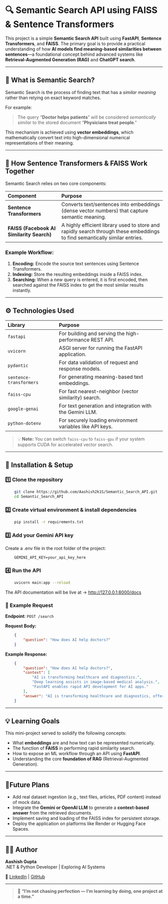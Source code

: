 # 🔍 Semantic Search API using FAISS & Sentence Transformers

This project is a simple **Semantic Search API** built using **FastAPI**, **Sentence Transformers**, and **FAISS**. The primary goal is to provide a practical understanding of how **AI models find meaning-based similarities between sentences**—a foundational concept behind advanced systems like **Retrieval-Augmented Generation (RAG)** and **ChatGPT search**.

---

## 🧠 What is Semantic Search? 

Semantic Search is the process of finding text that has a *similar meaning* rather than relying on exact keyword matches.

For example:
> The query “**Doctor helps patients**” will be considered *semantically similar* to the stored document “**Physicians treat people**.”

This mechanism is achieved using **vector embeddings**, which mathematically convert text into high-dimensional numerical representations of their meaning.

---

## 🧩 How Sentence Transformers & FAISS Work Together

Semantic Search relies on two core components:

| Component | Purpose |
| :--- | :--- |
| **Sentence Transformers** | Converts text/sentences into embeddings (dense vector numbers) that capture semantic meaning. |
| **FAISS (Facebook AI Similarity Search)** | A highly efficient library used to store and rapidly search through these embeddings to find semantically similar entries. |

### Example Workflow:
1.  **Encoding:** Encode the source text sentences using Sentence Transformers.
2.  **Indexing:** Store the resulting embeddings inside a FAISS index.
3.  **Searching:** When a new query is entered, it is first encoded, then searched against the FAISS index to get the most similar results instantly.

---

## ⚙️ Technologies Used

| Library | Purpose |
| :--- | :--- |
| `fastapi` | For building and serving the high-performance REST API. |
| `uvicorn` | ASGI server for running the FastAPI application. |
| `pydantic` | For data validation of request and response models. |
| `sentence-transformers` | For generating meaning-based text embeddings. |
| `faiss-cpu` | For fast nearest-neighbor (vector similarity) search. |
| `google-genai` | For text generation and integration with the Gemini LLM. |
| `python-dotenv` | For securely loading environment variables like API keys. |

> 💡 **Note:** You can switch `faiss-cpu` to `faiss-gpu` if your system supports CUDA for accelerated vector search.

---

## 🧰 Installation & Setup 

### 1️⃣ Clone the repository 

```bash
    git clone https://github.com/Aashish2k1S/Semantic_Search_API.git
    cd Semantic_Search_API
```

### 2️⃣ Create virtual environment & install dependencies 

```bash
    pip install -r requirements.txt
```

### 3️⃣ Add your Gemini API key 

Create a .env file in the root folder of the project:

```
    GEMINI_API_KEY=your_api_key_here
```

### 4️⃣ Run the API 

```bash 
    uvicorn main:app --reload
```

The API documentation will be live at → http://127.0.0.1:8000/docs

### 🧩 Example Request 

**Endpoint**: `POST /search`

**Request Body:**

```json
    {
        "question": "How does AI help doctors?"
    }
```

**Example Response:**

```json 
    {
        "question": "How does AI help doctors?",
        "context": [
            "AI is transforming healthcare and diagnostics.",
            "Deep learning assists in image-based medical analysis.",
            "FastAPI enables rapid API development for AI apps."
        ],
        "answer": "AI is transforming healthcare and diagnostics, offering significant assistance to doctors. It helps by revolutionizing the way medical information is processed and understood. Specifically, deep learning, a key AI technology, assists doctors with medical analysis. This support is particularly beneficial for image-based medical analysis, aiding in more accurate and efficient diagnoses."
    }
```

---

## 💡 Learning Goals

This mini-project served to solidify the following concepts:

- What **embeddings** are and how text can be represented numerically.
- The function of **FAISS** in performing rapid similarity search.
- How to expose an ML workflow through an API using **FastAPI**.
- Understanding the core **foundation of RAG** (Retrieval-Augmented Generation).

---

## 🧩Future Plans

- Add real dataset ingestion (e.g., text files, articles, PDF content) instead of mock data.
- Integrate the **Gemini or OpenAI LLM** to generate a **context-based answer** from the retrieved documents.
- Implement saving and loading of the FAISS index for persistent storage.
- Deploy the application on platforms like Render or Hugging Face Spaces.

---

## 👨‍💻 Author

**Aashish Gupta**  
.NET & Python Developer | Exploring AI Systems

🔗 [LinkedIn](https://www.linkedin.com/in/aashish2k1s) | [GitHub](https://github.com/Aashish2k1S)  

---

> 🌱 **“I’m not chasing perfection — I’m learning by doing, one project at a time.”**  



<!-- 📝 Draft for the 31 Oct Post

⚙️ Just Built: Semantic Search API with FAISS + FastAPI

This week, I explored how vector embeddings power semantic search —
enabling AI systems to understand meaning, not just keywords.

🧠 My mini project uses:

FAISS (Facebook AI Similarity Search) for vector storage

SentenceTransformers for generating embeddings

FastAPI for serving real-time semantic search queries

🔍 You can enter any query, and it returns conceptually similar results —
a foundation for RAG (Retrieval-Augmented Generation) pipelines that power modern LLM apps.

💻 GitHub: github.com/Aashish2k1S/SemanticSearchAPI

🌱 Learning AI step-by-step — from summarization to semantic understanding.

#Python #FastAPI #AI #FAISS #SemanticSearch #LLM #APIDevelopment #LearningEveryday -->
